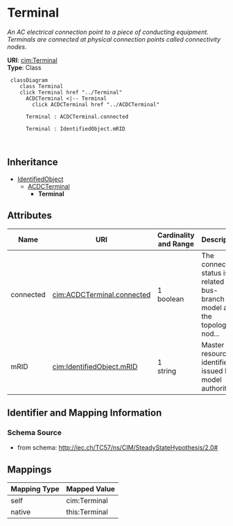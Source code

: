 # Terminal


_An AC electrical connection point to a piece of conducting equipment. Terminals are connected at physical connection points called connectivity nodes._





**URI**: [cim:Terminal](http://iec.ch/TC57/CIM100#Terminal)<br />
**Type**: Class




```mermaid
 classDiagram
    class Terminal
    click Terminal href "../Terminal"
      ACDCTerminal <|-- Terminal
        click ACDCTerminal href "../ACDCTerminal"
      
      Terminal : ACDCTerminal.connected
        
      Terminal : IdentifiedObject.mRID
        
      
```





## Inheritance
* [IdentifiedObject](IdentifiedObject.md)
    * [ACDCTerminal](ACDCTerminal.md)
        * **Terminal**



## Attributes


| Name | URI | Cardinality and Range | Description | Inheritance |
| ---  | --- | --- | --- | --- |
| connected | [cim:ACDCTerminal.connected](http://iec.ch/TC57/CIM100#ACDCTerminal.connected) | 1 <br />  boolean  | The connected status is related to a bus-branch model and the topological nod... | [ACDCTerminal](ACDCTerminal.md) |
| mRID | [cim:IdentifiedObject.mRID](http://iec.ch/TC57/CIM100#IdentifiedObject.mRID) | 1 <br />  string  | Master resource identifier issued by a model authority | [IdentifiedObject](IdentifiedObject.md) |









## Identifier and Mapping Information







### Schema Source


* from schema: http://iec.ch/TC57/ns/CIM/SteadyStateHypothesis/2.0#





## Mappings

| Mapping Type | Mapped Value |
| ---  | ---  |
| self | cim:Terminal |
| native | this:Terminal |




